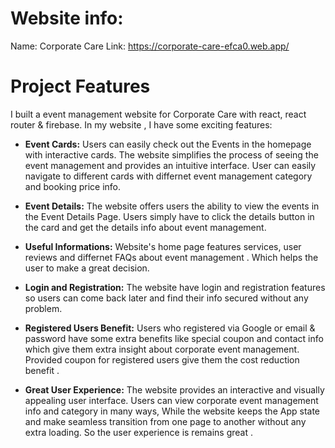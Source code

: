 # Website info:

Name: Corporate Care
Link: https://corporate-care-efca0.web.app/

# Project Features

I built a event management website for Corporate Care with react, react router & firebase. In my website , I have some exciting features:

- **Event Cards:** Users can easily check out the Events in the homepage with interactive cards. The website simplifies the process of seeing the event management and provides an intuitive interface. User can easily navigate to different cards with differnet event management category and booking price info.

- **Event Details:** The website offers users the ability to view the events in the Event Details Page. Users simply have to click the details button in the card and get the details info about event management.

- **Useful Informations:** Website's home page features services, user reviews and differnet FAQs about event management . Which helps the user to make a great decision.

- **Login and Registration:** The website have login and registration features so users can come back later and find their info secured without any problem.

- **Registered Users Benefit:** Users who registered via Google or email & password have some extra benefits like special coupon and contact info which give them extra insight about corporate event management. Provided coupon for registered users give them the cost reduction benefit .

- **Great User Experience:** The website provides an interactive and visually appealing user interface. Users can view corporate event management info and category in many ways, While the website keeps the App state and make seamless transition from one page to another without any extra loading. So the user experience is remains great .
